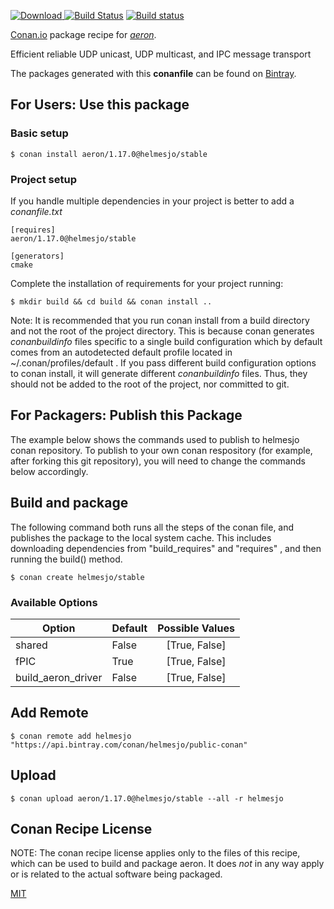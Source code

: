 [![Download](https://api.bintray.com/packages/helmesjo/public-conan/aeron%3Ahelmesjo/images/download.svg) ](https://bintray.com/helmesjo/public-conan/aeron%3Ahelmesjo/_latestVersion)
[![Build Status](https://travis-ci.org/helmesjo/conan-aeron.svg?branch=stable%2F1.17.0)](https://travis-ci.org/helmesjo/conan-aeron)
[![Build status](https://ci.appveyor.com/api/projects/status/github/helmesjo/conan-aeron?branch=stable%2F1.17.0&svg=true)](https://ci.appveyor.com/project/helmesjo/conan-aeron)

[Conan.io](https://conan.io) package recipe for [*aeron*](https://github.com/real-logic/aeron/wiki).

Efficient reliable UDP unicast,                     UDP multicast, and IPC message transport

The packages generated with this **conanfile** can be found on [Bintray](https://bintray.com/helmesjo/public-conan/aeron%3Ahelmesjo).

## For Users: Use this package

### Basic setup

    $ conan install aeron/1.17.0@helmesjo/stable

### Project setup

If you handle multiple dependencies in your project is better to add a *conanfile.txt*

    [requires]
    aeron/1.17.0@helmesjo/stable

    [generators]
    cmake

Complete the installation of requirements for your project running:

    $ mkdir build && cd build && conan install ..

Note: It is recommended that you run conan install from a build directory and not the root of the project directory.  This is because conan generates *conanbuildinfo* files specific to a single build configuration which by default comes from an autodetected default profile located in ~/.conan/profiles/default .  If you pass different build configuration options to conan install, it will generate different *conanbuildinfo* files.  Thus, they should not be added to the root of the project, nor committed to git.

## For Packagers: Publish this Package

The example below shows the commands used to publish to helmesjo conan repository. To publish to your own conan respository (for example, after forking this git repository), you will need to change the commands below accordingly.

## Build and package

The following command both runs all the steps of the conan file, and publishes the package to the local system cache.  This includes downloading dependencies from "build_requires" and "requires" , and then running the build() method.

    $ conan create helmesjo/stable


### Available Options
| Option        | Default | Possible Values  |
| ------------- |:----------------- |:------------:|
| shared      | False |  [True, False] |
| fPIC      | True |  [True, False] |
| build_aeron_driver      | False |  [True, False] |

## Add Remote

    $ conan remote add helmesjo "https://api.bintray.com/conan/helmesjo/public-conan"

## Upload

    $ conan upload aeron/1.17.0@helmesjo/stable --all -r helmesjo


## Conan Recipe License

NOTE: The conan recipe license applies only to the files of this recipe, which can be used to build and package aeron.
It does *not* in any way apply or is related to the actual software being packaged.

[MIT](https://github.com/helmesjo/conan-aeron/blob/stable/1.17.0/LICENSE.md)
